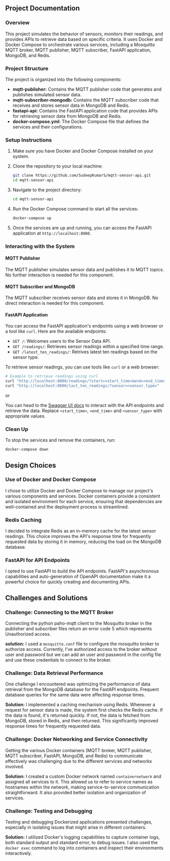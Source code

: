 ## Project Documentation

### Overview

This project simulates the behavior of sensors, monitors their readings, and provides APIs to retrieve data based on specific criteria. It uses Docker and Docker Compose to orchestrate various services, including a Mosquitto MQTT broker, MQTT publisher, MQTT subscriber, FastAPI application, MongoDB, and Redis.

### Project Structure

The project is organized into the following components:

- **mqtt-publisher:** Contains the MQTT publisher code that generates and publishes simulated sensor data.
- **mqtt-subscriber-mongodb:** Contains the MQTT subscriber code that receives and stores sensor data in MongoDB and Redis.
- **fastapi-api:** Contains the FastAPI application code that provides APIs for retrieving sensor data from MongoDB and Redis.
- **docker-compose.yml:** The Docker Compose file that defines the services and their configurations.

### Setup Instructions

1. Make sure you have Docker and Docker Compose installed on your system.

2. Clone the repository to your local machine:

   ```bash
   git clone https://github.com/SudeepKumarS/mqtt-sensor-api.git
   cd mqtt-sensor-api
   ```

3. Navigate to the project directory:

   ```bash
   cd mqtt-sensor-api
   ```

4. Run the Docker Compose command to start all the services:

   ```bash
   docker-compose up
   ```

5. Once the services are up and running, you can access the FastAPI application at `http://localhost:8000`.

### Interacting with the System

#### MQTT Publisher

The MQTT publisher simulates sensor data and publishes it to MQTT topics. No further interaction is needed for this component.

#### MQTT Subscriber and MongoDB

The MQTT subscriber receives sensor data and stores it in MongoDB. No direct interaction is needed for this component.

#### FastAPI Application

You can access the FastAPI application's endpoints using a web browser or a tool like `curl`. Here are the available endpoints:

- `GET /`: Welcomes users to the Sensor Data API.
- `GET /readings/`: Retrieves sensor readings within a specified time range.
- `GET /latest_ten_readings/`: Retrives latest ten readings based on the sensor type.

To retrieve sensor readings, you can use tools like `curl` or a web browser:

```bash
# Example to retrieve readings using curl
curl "http://localhost:8000/readings/?start=<start_time>&end=<end_time>"
curl "http://localhost:8000/last_ten_readings/?sensor=<sensor_type>"
```

or

You can head to the [Swagger UI docs](http://localhost:8000/docs) to interact with the API endpoints and retrieve the data. 
Replace `<start_time>`, `<end_time>` and `<sensor_type>` with appropriate values.

### Clean Up

To stop the services and remove the containers, run:

```bash
docker-compose down
```

## Design Choices

### Use of Docker and Docker Compose

I chose to utilize Docker and Docker Compose to manage our project's various components and services. Docker containers provide a consistent and isolated environment for each service, ensuring that dependencies are well-contained and the deployment process is streamlined.

### Redis Caching

I decided to integrate Redis as an in-memory cache for the latest sensor readings. This choice improves the API's response time for frequently requested data by storing it in memory, reducing the load on the MongoDB database.

### FastAPI for API Endpoints

I opted to use FastAPI to build the API endpoints. FastAPI's asynchronous capabilities and auto-generation of OpenAPI documentation make it a powerful choice for quickly creating and documenting APIs.

## Challenges and Solutions
### Challenge: Connecting to the MQTT Broker
Connecting the python paho-mqtt client to the Mosquitto broker in the publisher and subscriber files return an error code 5 which represents Unauthorized access.

**solution:** I used a `mosquitto.conf` file to configure the mosquitto broker to authorize access. Currently, I've authorized access to the broker without user and password but we can add an user and password in the config file and use these credentials to connect to the broker.

### Challenge: Data Retrieval Performance

One challenge I encountered was optimizing the performance of data retrieval from the MongoDB database for the FastAPI endpoints. Frequent database queries for the same data were affecting response times.

**Solution:** I implemented a caching mechanism using Redis. Whenever a request for sensor data is made, the system first checks the Redis cache. If the data is found, it's returned quickly. If not, the data is fetched from MongoDB, stored in Redis, and then returned. This significantly improved response times for frequently requested data.

### Challenge: Docker Networking and Service Connectivity

Getting the various Docker containers (MQTT broker, MQTT publisher, MQTT subscriber, FastAPI, MongoDB, and Redis) to communicate effectively was challenging due to the different services and networks involved.

**Solution:** I created a custom Docker network named `containernetwork` and assigned all services to it. This allowed us to refer to service names as hostnames within the network, making service-to-service communication straightforward. It also provided better isolation and organization of services.

### Challenge: Testing and Debugging

Testing and debugging Dockerized applications presented challenges, especially in isolating issues that might arise in different containers.

**Solution:** I utilized Docker's logging capabilities to capture container logs, both standard output and standard error, to debug issues. I also used the `docker exec` command to log into containers and inspect their environments interactively.
